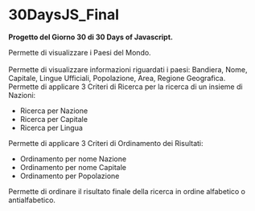 # 30DaysJS_Final

<b>Progetto del Giorno 30 di 30 Days of Javascript.</b>

Permette di visualizzare i Paesi del Mondo.<br><br>
Permette di visualizzare informazioni riguardati i paesi: Bandiera, Nome, Capitale, Lingue Ufficiali, Popolazione, Area, Regione Geografica.<br>
Permette di applicare 3 Criteri di Ricerca per la ricerca di un insieme di Nazioni:<br>
- Ricerca per Nazione
- Ricerca per Capitale
- Ricerca per Lingua

Permette di applicare 3 Criteri di Ordinamento dei Risultati:<br>
- Ordinamento per nome Nazione
- Ordinamento per nome Capitale
- Ordinamento per Popolazione
  
Permette di ordinare il risultato finale della ricerca in ordine alfabetico o antialfabetico.<br>
